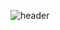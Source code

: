 ![header](https://capsule-render.vercel.app/api?type=waving&color=30:e96443,100:904e95&height=260&section=header&text=hello%20world%20!&fontSize=70&fontColor=fff&animation=fadeIn&fontAlignY=38&desc=I'm%20Yuki%20Sakakima%20👋&descAlignY=51&descAlign=62)
